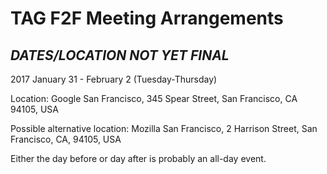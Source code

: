 # TAG F2F Meeting Arrangements
## ***DATES/LOCATION NOT YET FINAL***

2017 January 31 - February 2 (Tuesday-Thursday)

Location: Google San Francisco, 345 Spear Street, San Francisco, CA 94105, USA

Possible alternative location: Mozilla San Francisco, 2 Harrison Street, San Francisco, CA, 94105, USA

Either the day before or day after is probably an all-day event.
